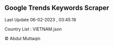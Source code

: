 

## Google Trends Keywords Scraper 
 
Last Update 06-02-2023 , 03:45:18

Country List :
VIETNAM.json



© Abdul Muttaqin 
